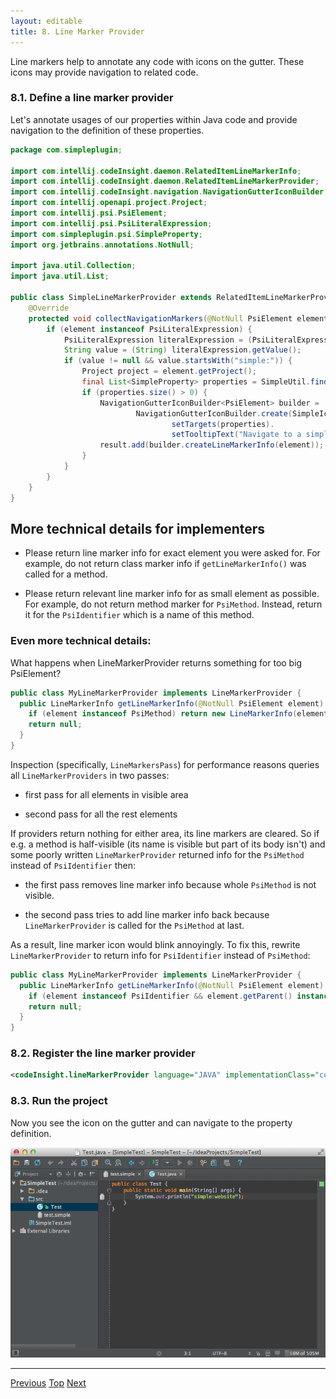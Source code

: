 ```yaml
---
layout: editable
title: 8. Line Marker Provider
---
```


Line markers help to annotate any code with icons on the gutter.
These icons may provide navigation to related code.

### 8.1. Define a line marker provider

Let's annotate usages of our properties within Java code and provide navigation to the definition of these properties.

```java
package com.simpleplugin;

import com.intellij.codeInsight.daemon.RelatedItemLineMarkerInfo;
import com.intellij.codeInsight.daemon.RelatedItemLineMarkerProvider;
import com.intellij.codeInsight.navigation.NavigationGutterIconBuilder;
import com.intellij.openapi.project.Project;
import com.intellij.psi.PsiElement;
import com.intellij.psi.PsiLiteralExpression;
import com.simpleplugin.psi.SimpleProperty;
import org.jetbrains.annotations.NotNull;

import java.util.Collection;
import java.util.List;

public class SimpleLineMarkerProvider extends RelatedItemLineMarkerProvider {
    @Override
    protected void collectNavigationMarkers(@NotNull PsiElement element, Collection<? super RelatedItemLineMarkerInfo> result) {
        if (element instanceof PsiLiteralExpression) {
            PsiLiteralExpression literalExpression = (PsiLiteralExpression) element;
            String value = (String) literalExpression.getValue();
            if (value != null && value.startsWith("simple:")) {
                Project project = element.getProject();
                final List<SimpleProperty> properties = SimpleUtil.findProperties(project, value.substring(7));
                if (properties.size() > 0) {
                    NavigationGutterIconBuilder<PsiElement> builder =
                            NavigationGutterIconBuilder.create(SimpleIcons.FILE).
                                    setTargets(properties).
                                    setTooltipText("Navigate to a simple property");
                    result.add(builder.createLineMarkerInfo(element));
                }
            }
        }
    }
}
```


## More technical details for implementers

*  Please return line marker info for exact element you were asked for.
    For example, do not return class marker info if ```getLineMarkerInfo()``` was called for a method.

*  Please return relevant line marker info for as small element as possible.
     For example, do not return method marker for ```PsiMethod```. Instead, return it for the ```PsiIdentifier``` which is a name of this method.

### Even more technical details:

What happens when LineMarkerProvider returns something for too big PsiElement?

```java
public class MyLineMarkerProvider implements LineMarkerProvider {
  public LineMarkerInfo getLineMarkerInfo(@NotNull PsiElement element) {
    if (element instanceof PsiMethod) return new LineMarkerInfo(element, ...);
    return null;
  }
}
```

Inspection (specifically, ```LineMarkersPass```) for performance reasons queries all ```LineMarkerProviders``` in two passes:

  *  first pass for all elements in visible area

  *  second pass for all the rest elements

If providers return nothing for either area, its line markers are cleared.
So if e.g. a method is half-visible (its name is visible but part of its body isn't) and
some poorly written ```LineMarkerProvider``` returned info for the ```PsiMethod``` instead of ```PsiIdentifier``` then:

  *  the first pass removes line marker info because whole ```PsiMethod``` is not visible.

  *  the second pass tries to add line marker info back because ```LineMarkerProvider``` is called for the ```PsiMethod``` at last.

As a result, line marker icon would blink annoyingly.
To fix this, rewrite ```LineMarkerProvider``` to return info for ```PsiIdentifier``` instead of ```PsiMethod```:

```java
public class MyLineMarkerProvider implements LineMarkerProvider {
  public LineMarkerInfo getLineMarkerInfo(@NotNull PsiElement element) {
    if (element instanceof PsiIdentifier && element.getParent() instanceof PsiMethod) return new LineMarkerInfo(element, ...);
    return null;
  }
}
```

### 8.2. Register the line marker provider

```xml
<codeInsight.lineMarkerProvider language="JAVA" implementationClass="com.simpleplugin.SimpleLineMarkerProvider"/>
```

### 8.3. Run the project

Now you see the icon on the gutter and can navigate to the property definition.

![Line Marker](img/line_marker.png)

--------------

[Previous](annotator.html)
[Top](cls_tutorial.html)
[Next](completion_contributor.html)
